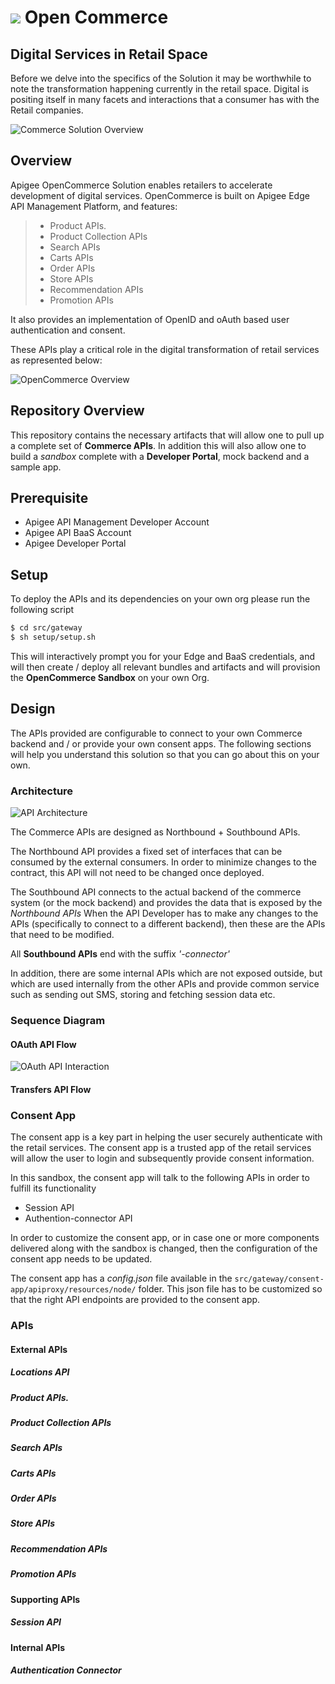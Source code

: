 <a href="http://apigee.com/"><img src="http://apigee.com/about/sites/all/themes/apigee_themes/apigee_mktg/images/logo.png"/></a> Open Commerce
===================

Digital Services in Retail Space
-------------

Before we delve into the specifics of the Solution it may be worthwhile to note the transformation happening currently in the retail space. Digital is positing itself in many facets and interactions that a consumer has with the Retail companies.

![Commerce Solution Overview](http://opencommerce.apigee.com/sites/default/files/retail_header_0.png)

Overview
-------------

Apigee OpenCommerce Solution enables retailers to accelerate  development of digital services. OpenCommerce is built on Apigee Edge API Management Platform, and features:

> - Product APIs.
> - Product Collection APIs
> - Search APIs
> - Carts APIs
> - Order APIs
> - Store APIs
> - Recommendation APIs
> - Promotion APIs

It also provides an implementation of OpenID and oAuth based user authentication and consent.

These APIs play a critical role in the digital transformation of retail services as represented below:


![OpenCommerce Overview](http://opencommerce.apigee.com/sites/default/files/opencommerce_architecture.png)


## Repository Overview
This repository contains the necessary artifacts that will allow one to pull up a complete set of **Commerce APIs**. In addition this will also allow one to build a _sandbox_ complete with a **Developer Portal**, mock backend and a sample app.

## Prerequisite
+ Apigee API Management Developer Account
+ Apigee API BaaS Account
+ Apigee Developer Portal

## Setup
To deploy the APIs and its dependencies on your own org please run the following script

```bash
$ cd src/gateway
$ sh setup/setup.sh
```

This will interactively prompt you for your Edge and BaaS credentials, and will then create / deploy all relevant bundles and artifacts and will provision the **OpenCommerce Sandbox** on your own Org.

## Design
The APIs provided are configurable to connect to your own Commerce backend and / or provide your own consent apps. The following sections will help you understand this solution so that you can go about this on your own.

### Architecture
![API Architecture](http://opencommerce.apigee.com/sites/default/files/api_design.png)

The Commerce APIs are designed as Northbound + Southbound APIs.

The Northbound API provides a fixed set of interfaces that can be consumed by the external consumers. In order to minimize changes to the contract, this API will not need to be changed once deployed.

The Southbound API connects to the actual backend of the commerce system (or the mock backend) and provides the data that is exposed by the _Northbound APIs_
When the API Developer has to make any changes to the APIs (specifically to connect to a different backend), then these are the APIs that need to be modified.

All **Southbound APIs** end with the suffix _'-connector'_

In addition, there are some internal APIs which are not exposed outside, but which are used internally from the other APIs and provide common service such as sending out SMS, storing and fetching session data etc.

### Sequence Diagram
#### OAuth API Flow
![OAuth API Interaction](http://opencommerce.apigee.com/sites/default/files/open_commerce_api_common_flow.png)

#### Transfers API Flow

### Consent App
The consent app is a key part in helping the user securely authenticate with the retail services. The consent app is a trusted app of the retail services will allow the user to login and subsequently provide consent information.

In this sandbox, the consent app will talk to the following APIs in order to fulfill its functionality
+ Session API
+ Authention-connector API

In order to customize the consent app, or in case one or more components delivered along with the sandbox is changed, then the configuration of the consent app needs to be updated.

The consent app has a _config.json_ file available in the `src/gateway/consent-app/apiproxy/resources/node/` folder. This json file has to be customized so that the right API endpoints are provided to the consent app.

### APIs

#### External APIs
##### Locations API
##### Product APIs.
##### Product Collection APIs
##### Search APIs
##### Carts APIs
##### Order APIs
##### Store APIs
##### Recommendation APIs
##### Promotion APIs


#### Supporting APIs
##### Session API

#### Internal APIs
##### Authentication Connector





